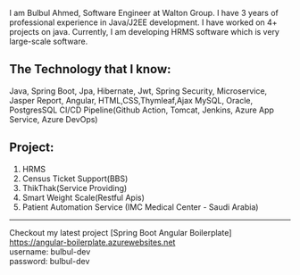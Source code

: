 I am Bulbul Ahmed, Software Engineer at Walton Group. I have 3 years of professional experience in Java/J2EE development. I have worked on 4+ projects on java. Currently, I am developing HRMS software which is very large-scale software. 

The Technology that I know: 
--------------------------------------
Java, Spring Boot, Jpa, Hibernate, Jwt, Spring Security, Microservice, Jasper Report, 
Angular, HTML,CSS,Thymleaf,Ajax
MySQL, Oracle, PostgresSQL
CI/CD Pipeline(Github Action, Tomcat, Jenkins,  Azure App Service, Azure DevOps)

Project:
-------------------------------------------
1. HRMS
2. Census Ticket Support(BBS)
3. ThikThak(Service Providing)
4. Smart Weight Scale(Restful Apis)
5. Patient Automation Service (IMC Medical Center - Saudi Arabia)

-------------------------------------------------
Checkout my latest project [Spring Boot Angular Boilerplate] </br>
https://angular-boilerplate.azurewebsites.net </br>
username: bulbul-dev </br>
password: bulbul-dev

